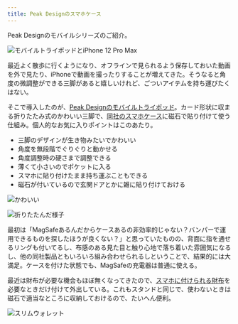 ```yaml
---
title: Peak Designのスマホケース
---
```

Peak Designのモバイルシリーズのご紹介。

![](https://lh3.googleusercontent.com/docs/AG8NV2ZzfXBcwvCVhPCffOZ-RMkn-zSXSvOLpye_Oy0NJDAMJjD8MwFOYXrfVC9LdnWB80_lk0PvyyXS_2Hhm0ykJgjZQRWrtsHD71y9FmI45ONo9qTOAN_dfKRw9m1qCLxtkl_QxEw_AqZiFLd1dnrDvtQexKnAE4I_6C-edYuM99muqfECUnBHBTNT7FntRzR2GFQqILrzzO-TPPZeS0OXzK5NZZnmAL5wFK471sjIY87uIjHUG_o24E5TrPEUiHiLv__nlSGXJpwFMF8Mta4VQ-RGmEvsjFwhub2xU26sjGbFPOa-NzV1w3kyR2HwN47n4G96292Jth6Bd7Q_tM13dxyxuBmywd0Lh145Dy4ERfWzb7WgPg9lkcj71hZhn9YwE7hMWWqW8PCuapZVihMq-kLE6H5FwyFft99VsZzH0y5cryxwo829y9ZxWsbmD2hJdtezHEB7mVC5uI3IjpQOBcqQwvXG5IUdi27qupoI7C6uDvQefPKmR8apXrqOczM4qzxcc9u_34ua2zGg9Ic7lrYBbZnArmvMuvpK_6Tn4s-bb4wNEfpjupgg-BqzGyfdWy8DSlESXXNZ19J3B7H5spBmCDYAya5TdiQ9qs6SZ3fNX9n0rbkNqSt0ZPlEE2gTwocZjN6v6dy3dveahSyUg1-0CFjKTCyjCVPmsKy-NubmTF_xL9FZ9gui51Ad45vu1_tviOa81g2tSLQE-HObKLvEDg1TdxgcgEGzUvte2zngKY0ld068QaDfi8Wc3ikIDK2J1e31RmnRwoHVQw5BYk_uTMvBAuWv3CZoB1mOBt7u8NnyGhOn8xDiBRLvaRA_7aWZpT7yyKhyvsF1aI0JH9kkvEJ-mwjCxWb3mfcbLq7T8l4nLWcTMi-xsbnvZK1B2idpXbCST97XKlfwo4Di8XTsMjqNAQxMnph_Nk1ezFBjSjrqr-1JirpYrBR4cxaxrYa2Hx4_ZWE9A3yc2jVrzZBZMhU0CR_W8mJQySUAr0TL2eiL13lFaprvI2QUtQOjxTvAjEGTodebzt81VcQr92z--kGkElxI7oPn0XynUMWg9jZDVlKAJKr6YkUT_m6etUCABWr4_ka2keQ8mLek7X9qcf1ThNN6QeRd7HFxHArc7qn2nq1daC_Uow2RTNkKvqUhRN3JbWesfXyH_AO7cHLsiFh0Fryevg_hkFo4zn8zqh8WBDoaFB4ycSWJaf-BLYwNUi_aPbFDeyrS69MBcw4lpjEfwEQkaKMyuPWNyYY4x16_ "モバイルトライポッドとiPhone 12 Pro Max")

最近よく散歩に行くようになり、オフラインで見られるよう保存しておいた動画を外で見たり、iPhoneで動画を撮ったりすることが増えてきた。そうなると角度の微調整ができる三脚があると嬉しいけれど、ごついアイテムを持ち運びたくはない。

そこで導入したのが、[Peak Designのモバイルトライポッド](https://www.amazon.co.jp/dp/B09FRZPLL3)。カード形状に収まる折りたたみ式のかわいい三脚で、[同社のスマホケース](https://www.amazon.co.jp/dp/B09FP3HP7Z?)に磁石で貼り付けて使う仕組み。個人的なお気に入りポイントはこのあたり。

*   三脚のデザインが生き物みたいでかわいい
*   角度を無段階でぐりぐりと動かせる
*   角度調整時の硬さまで調整できる
*   薄くて小さいのでポケットに入る
*   スマホに貼り付けたまま持ち運ぶこともできる
*   磁石が付いているので玄関ドアとかに雑に貼り付けておける

![](https://lh3.googleusercontent.com/docs/AG8NV2YZz6urr42jFhQbNyqpW-ihoRYfcjI6UKjLbzkPbMXtCN6Ape8ZllLrjf9Rcrytk_Oine08diLPRxZiNGhC4a3ih6DeK78H_wGW4_DuHUge-XSZnmRcYFs_baQa9GESA5sVbEHPXpeK3oWQILm2u-ksInJ-ciyEhiYwtA9xA9IoISVznU5K-o1H3k8U6wDog_HLsBZ2br_p20zcuiPjIl1aaEPe7QZBZEX9R8lTJARpmvfs-8bGEHCq3a7YCS3SGW4mfJYOSRbJ_jjvxKyy0lLmI5AHvo1GxDI-c2rrIhk8d8CtmBE4KNhUxm293eSJ38DCnLvKgVh1zHoVONDtlzHslH0XmIKoBVMcx1tDiQWoyCE6hjF5jQc-ZmYJpo-n7gCwyVgMaq7leU-2YLuMpRhTrmpdKncRY6me0TGTw2NmnKv6lK0Q-ajXz-Atd_i87qSMs2AoMT6ErCQ1q-CZdW6VsnSgv30u5Qc537OZBoVvx7lm562KSRcInVYMlc3Ey3FXHyU6tJn75ClZfJl8WSwcCZHP0cRbrN9Ox5iROjDLT0GxjW-I8igeRQd1xGPy8OCOn5CbtXtuXxoSTUTLWUYpVKtWmjC9BbuYIPF10pCEnv9dSmlj_e1osgdI-g7utawlUQzGYLE7DnpZCrzENis3k5yk6jDIzhzusSPJraDiFy89sFz9EJMctFdRgxuQ7OIdS5z6tnMdP7H4uVg1qgrMOjpg3Ejuz9YUmx8ZvzAr8p-PU9ERZ6T8vq4n2BCQEwqi_HbjUFavv-sSQmshaXtxVe93BiI-fsdudF7EThax7Uelkb63cNOFXfchZ5KYy_Jh4uLLXKgCY8UUGg0xptGaIfth2MXtwt7qudaivOjm0lDiDGg4hM47NX1Y61aLCadvSDEqA1s1-Rrbc-NCTrozGF8QrkPrL4j1ie_1SbytMtshL6-Hr7wAEQOQYNFrU-ymBrcYSB4Br2FOtm0m6-J6zTQX-jUg8HYEMDWCBE8s_Ko1tUWhUHAUS2yh9OdwP9PmhU_OeKzp_ar9Tni-8tG0_-Osq1esWsIP5jO5U6TteZtTYFY0nBJomeZiNfix_3-RBQCauLbhh78ViQdwCMK8rThBXglm9YFYoU11HXvxk7JMVfqeUE02FMtYhvKBa9pmj83uaQBMauUJ-uClDSaDUzqTrLbs72LHQl7J4LU2DDsqZy3Sc2LgO_gCYpZk97wHyrzhpy7ipJkYev6YNhO81qCAcZh-NpS1qn7WmVAmlWRn "かわいい")

![](https://lh3.googleusercontent.com/docs/AG8NV2ZswvmSbhQb2awkmcTyirChX2_cb1dcjAKCER3meTRYHjYnl3PY2RooNL7VueoyHAoP6c3_REhnAebgbGbLauKutOdcY-Nk55m_ZLLiHCaSLUXzFGOp9ZkhH8lxnpo01YhzcWHcZicA4F7tH5w8ZAHpAySn1S8_YoDaK26TDhUonI_NFJ3aya9Gj7G9I-ZzZPDQVpGpmd_KV3PnvQs_JcfoOqMdUfx7Ru5NlyHGzxUYf8qZJkbpgdHHS3Ro0p9uxldMpj5NrGASRKoBQAta1bCT0eyE3ZtpQEbq9qxr09v9gGe44eaKZ4nlbGN00OtVA6K0GYeNgqJ3haboHHtOilIoBIhL3s_LUyVp3uyT0XWA-jNOR-CFO4SQ9XOw17JP2qogy05OTDoyAwpyUNfVBHvaVgU8mv23OzR-2ArrCCMw36_y1e5m9EpT-I0qN-vHQdpzFks92YjO8jiVf_rbdJphej0_sgEb3NTzc-9TEcoqaym2NG83FE1MZLNGaP5LY0TSDv8YNA_Vc2qO3SGjM2-uPrukQsDOCy3NfASOgu2WEHKui0kP1xr5Q7sExJgCEOOxjKjM1pAbf2BcfmDYOvr2dpm-SjEoIaQ49Ln_l68plf_N_99tiG4fodJ97KqrTTbYrL39saDWNw-zXfIQyLykrOhXtyIHjGd_zo9gHuMNgoHBcwxk0v9v4SvhPcBWI5WH4g9WsMx-05_bsjtG1GYd2Jed_NStzg0chM-chEaSaXuKTcp6jtP3N9nDFO3oqoD6z5VsMQvXn363tBgwlQpcy8HUmNdI4x6r8N7wnTIXeJsgejEA52iwU3wmLOH8-w_cKJuv0RrTiCzDpKbWf5Ckh0_VkPvporbTwxR726K3WU2srnTnT5eeg85u7dTaK4v1dO-IgXF5HqYV--Drlgzz-PRbfb82rNqHfvl-0CQXn7wKH1KuK308Xdq_IQpBQQRmRAL36iiBIQaDIfMCfmU8rLsPBNWNKMlmOEXF4jNJvNUVkqzPM12rNueYQarB9BS6C3XCI8A27zh5fTJ4xDELRDSFapzEX4NU15Li9sUxksGHmZndqujru80LAo4rY_2bixbSeocVGq1sMYt8ADYMZT4_YTG_sGRDxMoQ8wfvmW24IOmwSagNqKj_8WDKHEpEs0iOgrSePh-13qcsCuchYgFAeoC958GgzvhGAeCNNy63rVT-lFjyYvN6BcThploKpPDqgyhgY8FFdrbZw_5EqvG0Tl0I5_9GJ5RfzIFpqfLY "折りたたんだ様子")

最初は「MagSafeあるんだからケースあるの非効率的じゃない？バンパーで運用できるものを探したほうが良くない？」と思っていたものの、背面に指を通せるリングも付いてるし、布感のある見た目と触り心地で落ち着いた雰囲気になるし、他の同社製品ともいろいろ組み合わせられるしということで、結果的には大満足。ケースを付けた状態でも、MagSafeの充電器は普通に使える。

最近は財布が必要な機会もほぼ無くなってきたので、[スマホに付けられる財布](https://www.amazon.co.jp/dp/B09FSGW671)を必要なときだけ付けて外出している。これもスタンドと同じで、使わないときは磁石で適当なところに収納しておけるので、たいへん便利。

![](https://lh3.googleusercontent.com/docs/AG8NV2ZngXqKSo3uyU5y92iDz1XGUuUYorJ7s8uUA9SA-UXgjhHC0TsaE98i_IIU-s2PPwONaPqmKxNNK8FbQ6gN2R2MVmhLbVKYDo37gd9n2Zz3h8Y9aEv2JedXIvKpGC_gtijn55MY8M5P_xhAOAKGsw8E3toWyI_8ARRoFdmmVqQL4EIoQUwqum-BTRQpVduQJQdPOeUrHHc5TpdR0G3xVkY0DY6H-5mhmmhCvfvMMizfJ7ymY3yAIG7dRRetokv4KTXKr6idVwcK9u52uwJkB6zSJBYbk_ZACk709MFwBv4iQBXjvSZSqscoCNWPIsbGJxQlieYMAnNOdDex9956JqScbzBQnbTYqCVLozSzWZQsQUFaUf35qqm7K6WPKgFcF46cMsppgOZLgZGN8I-cGJP1Z446gkpeFyHS5kdu6XpZ4RlHIdrII3C7CC80bD0YF7HAT8vv_6yhkUOtRzW5LsAq1Tvlwg4Egs1Vdi8BjB7bMioBKXFO8SeUIfzILM0RlKNcGFaYrl0tYISXVwsCq_OxObP6UStLKkccGtAI5R73NJ-I4uA10L28hIkBJFG9PHO9nYBS56gPLH5CY6Gu_eTS4XurXGHN7HxeBDQkyfuCjGltcBm8qUQHmyPd-mdIEtkuWXk2oqY9XA7FyIlxfzcjv5KWMIGH-ccQCoZ9tDc1Oj_RD2Cu7lP66dwLWgvccJHLSEy51BfIwlJUgePksUJ0L6rFnbqPiHT3jeUyluU7duw7pEXUCYc-9eyvOap4_IWZp2hiIRuM5_7CHDzA-V_KxnqU1dvqe4G3Celbao0HdA4ByDDLldf6VKtcKlLa8VERU192Tl83gqbrr8uEF0bpYiBr6P3mSkyBySZqmeVTo98oXf7vprDEj9f7jzJRX6xtPofsoeuNponptr_ekD_EVK_93yWLg_3JF0FdHhbbR7gxZVjRR21hSBK2z9MfMAgY6jVrPg-FT1Dy-YT39hn05itoZOLa1PXL_DYMHksXGxpsPXPCwe8F-SeydR2p_xRypNtPEzNMghUOU6MouoLGaD-eH6-blX1pPfP3Ssl9nWWg07H_tQeLk3JY3EDpzcxLswJzwF73xIIJq7kfQDYHpE8O1Z1O0b0TQkpMFBVAKuIS1DOfJiYDzBjtOCrl0ppBsgdsWFCEUdNkt6ko4p1j6B_7G2YbsFpTO8ngsX85bItSxR_V-iFGPHoNKHxvd74RWiEvMkB8aoa7Nsk2ruIdAAGe-0m_ZeKNNmEBbviMRiMS "スリムウォレット")
